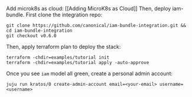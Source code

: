 Add microk8s as cloud: [[Adding MicroK8s as Cloud]]
Then, deploy iam-bundle. First clone the integration repo:
```shell
git clone https://github.com/canonical/iam-bundle-integration.git && cd iam-bundle-integration
git checkout v0.6.0
```
Then, apply terraform plan to deploy the stack:
```shell
terraform -chdir=examples/tutorial init
terraform -chdir=examples/tutorial apply -auto-approve
```
Once you see `iam` model all green, create a personal admin account:
```shell
juju run kratos/0 create-admin-account email=<your-email> username=<username>
```